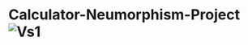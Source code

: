 # Calculator-Neumorphism-Project![Vs1 ](https://user-images.githubusercontent.com/94299650/143774000-edc8575d-7fd3-4092-9891-b154bc6ffc49.png)
